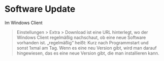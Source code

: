 # Software Update
Im Windows Client
> Einstellungen > Extra > Download
ist eine URL hinterlegt, wo der Windows Client regelmäßig nachschaut, ob eine neue Software vorhanden ist.
„regelmäßig“ heißt: Kurz nach Programmstart und sonst 1xmal am Tag.
Wenn es eine neu Version gibt, wird man darauf hingewiesen, das es eine neue Version gibt, die man installieren kann.

